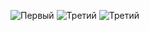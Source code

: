 ![Первый](https://drive.google.com/uc?export=download&id=1WtWuuQVcK6a90OuEBwlPjHeRXXohp02t)
![Третий](https://drive.google.com/uc?export=download&id=1NNtM9xCa0LrwJa-iWX54cYbxM2Ef2BzP)
![Третий](https://drive.google.com/uc?export=download&id=1CTlNLKFJyc2WfO4eN-7GqRzNcEbuI4UF)

